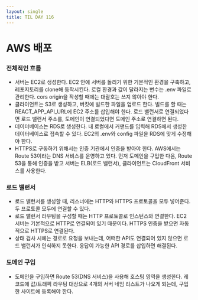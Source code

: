 ```yaml
---
layout: single
title: TIL DAY 116
---
```


# AWS 배포

### 전체적인 흐름

- 서버는 EC2로 생성한다. EC2 안에 서버를 돌리기 위한 기본적인 환경을 구축하고, 레포지토리를 clone해 동작시킨다. 로컬 환경과 값이 달라지는 변수는 .env 파일로 관리한다. cors origin을 작성할 때에는 대괄호는 쓰지 않아야 한다.
- 클라이언트는 S3로 생성하고, 버킷에 빌드한 파일을 업로드 한다. 빌드를 할 때는 REACT_APP_API_URL에 EC2 주소를 삽입해야 한다. 로드 밸런서로 연결되었다면 로드 밸런서 주소를, 도메인이 연결되었다면 도메인 주소로 연결하면 된다.
- 데이터베이스는 RDS로 생성한다. 내 로컬에서 커맨드를 입력해 RDS에서 생성한 데이터베이스로 접속할 수 있다. EC2의 .env와 config 파일을 RDS에 맞게 수정해야 한다.
- HTTPS로 구동하기 위해서는 인증 기관에서 인증을 받아야 한다. AWS에서는 Route 53이라는 DNS 서비스를 운영하고 있다. 먼저 도메인을 구입한 다음, Route 53을 통해 인증을 받고 서버는 ELB(로드 밸런서), 클라이언트는 CloudFront 서비스를 사용한다.

### 로드 밸런서

- 로드 밸런서를 생성할 때, 리스너에는 HTTP와 HTTPS 프로토콜을 모두 넣어준다. 두 프로토콜 모두에 연결할 수 있다.
- 로드 밸런서 라우팅을 구성할 때는 HTTP 프로토콜로 인스턴스와 연결한다. EC2 서버는 기본적으로 HTTP로 연결되어 있기 때문이다. HTTPS 인증을 받으면 자동적으로 HTTPS로 연결된다.
- 상태 검사 시에는 경로로 요청을 보내는데, 어떠한 API도 연결되어 있지 않으면 로드 밸런서가 인식하지 못한다. 응답이 가능한 API 경로를 삽입하면 해결된다.

### 도메인 구입

- 도메인을 구입하면 Route 53(DNS 서비스)을 사용해 호스팅 영역을 생성한다. 레코드에 값/트래픽 라우팅 대상으로 4개의 서버 네임 리스트가 나오게 되는데, 구입한 사이트에 등록해야 한다.